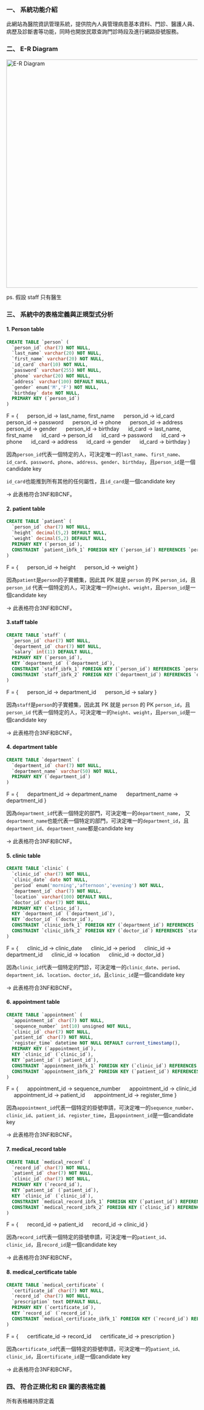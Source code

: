 ### 一、 系統功能介紹

此網站為醫院資訊管理系統，提供院內人員管理病患基本資料、門診、醫護人員、病歷及診斷書等功能，同時也開放民眾查詢門診時段及進行網路掛號服務。

### 二、 E-R Diagram

<img src="er-diagram.svg" width="800" height="600" alt="E-R Diagram">

ps. 假設 staff 只有醫生

### 三、 系統中的表格定義與正規型式分析

#### 1. Person table

```sql
CREATE TABLE `person` (
  `person_id` char(7) NOT NULL,
  `last_name` varchar(20) NOT NULL,
  `first_name` varchar(20) NOT NULL,
  `id_card` char(10) NOT NULL,
  `password` varchar(255) NOT NULL,
  `phone` varchar(20) NOT NULL,
  `address` varchar(100) DEFAULT NULL,
  `gender` enum('M','F') NOT NULL,
  `birthday` date NOT NULL,
  PRIMARY KEY (`person_id`)
) 
```
F = {
  &nbsp;&nbsp;&nbsp;&nbsp;  person_id $\rightarrow$ last_name, first_name
  &nbsp;&nbsp;&nbsp;&nbsp;  person_id $\rightarrow$ id_card 
  &nbsp;&nbsp;&nbsp;&nbsp;  person_id $\rightarrow$ password
  &nbsp;&nbsp;&nbsp;&nbsp;  person_id $\rightarrow$ phone
  &nbsp;&nbsp;&nbsp;&nbsp;  person_id $\rightarrow$ address
  &nbsp;&nbsp;&nbsp;&nbsp;  person_id $\rightarrow$ gender
  &nbsp;&nbsp;&nbsp;&nbsp;  person_id $\rightarrow$ birthday
  &nbsp;&nbsp;&nbsp;&nbsp;  id_card $\rightarrow$ last_name, first_name
  &nbsp;&nbsp;&nbsp;&nbsp;  id_card $\rightarrow$ person_id
  &nbsp;&nbsp;&nbsp;&nbsp;  id_card $\rightarrow$ password
  &nbsp;&nbsp;&nbsp;&nbsp;  id_card $\rightarrow$ phone
  &nbsp;&nbsp;&nbsp;&nbsp;  id_card $\rightarrow$ address
  &nbsp;&nbsp;&nbsp;&nbsp;  id_card $\rightarrow$ gender
  &nbsp;&nbsp;&nbsp;&nbsp;  id_card $\rightarrow$ birthday
}

因為`person_id`代表一個特定的人，可決定唯一的`last_name`、`first_name`、`id_card`、`password`、`phone`、`address`、`gender`、`birthday`，且`person_id`是一個candidate key

`id_card`也能推到所有其他的任何屬性，且`id_card`是一個candidate key

$→$ 此表格符合3NF和BCNF。

#### 2. patient table

```sql
CREATE TABLE `patient` (
  `person_id` char(7) NOT NULL,
  `height` decimal(5,2) DEFAULT NULL,
  `weight` decimal(5,2) DEFAULT NULL,
  PRIMARY KEY (`person_id`),
  CONSTRAINT `patient_ibfk_1` FOREIGN KEY (`person_id`) REFERENCES `person` (`person_id`)
)
```
F = {
  &nbsp;&nbsp;&nbsp;&nbsp;  person_id $\rightarrow$ height
  &nbsp;&nbsp;&nbsp;&nbsp;  person_id $\rightarrow$ weight
}

因為`patient`是`person`的子實體集，因此其 PK 就是 `person` 的 PK `person_id`，且`person_id` 代表一個特定的人，可決定唯一的`height`、`weight`，且`person_id`是一個candidate key

$→$ 此表格符合3NF和BCNF。

#### 3.staff table

```sql
CREATE TABLE `staff` (
  `person_id` char(7) NOT NULL,
  `department_id` char(7) NOT NULL,
  `salary` int(11) DEFAULT NULL,
  PRIMARY KEY (`person_id`),
  KEY `department_id` (`department_id`),
  CONSTRAINT `staff_ibfk_1` FOREIGN KEY (`person_id`) REFERENCES `person` (`person_id`),
  CONSTRAINT `staff_ibfk_2` FOREIGN KEY (`department_id`) REFERENCES `department` (`department_id`)
)
```
F = {
  &nbsp;&nbsp;&nbsp;&nbsp;  person_id $\rightarrow$ department_id
  &nbsp;&nbsp;&nbsp;&nbsp;  person_id $\rightarrow$ salary
}

因為`staff`是`person`的子實體集，因此其 PK 就是 `person` 的 PK `person_id`，且`person_id` 代表一個特定的人，可決定唯一的`height`、`weight`，且`person_id`是一個candidate key

$→$ 此表格符合3NF和BCNF。

#### 4. department table

```sql
CREATE TABLE `department` (
  `department_id` char(7) NOT NULL,
  `department_name` varchar(50) NOT NULL,
  PRIMARY KEY (`department_id`)
)
```
F = {
  &nbsp;&nbsp;&nbsp;&nbsp;  department_id $\rightarrow$ department_name
  &nbsp;&nbsp;&nbsp;&nbsp;  department_name $\rightarrow$ department_id
}

因為`department_id`代表一個特定的部門，可決定唯一的`department_name`，
又`department_name`也能代表一個特定的部門，可決定唯一的`department_id`，且`department_id`、`department_name`都是candidate key

$→$ 此表格符合3NF和BCNF。

#### 5. clinic table

```sql
CREATE TABLE `clinic` (
  `clinic_id` char(7) NOT NULL,
  `clinic_date` date NOT NULL,
  `period` enum('morning','afternoon','evening') NOT NULL,
  `department_id` char(7) NOT NULL,
  `location` varchar(100) DEFAULT NULL,
  `doctor_id` char(7) NOT NULL,
  PRIMARY KEY (`clinic_id`),
  KEY `department_id` (`department_id`),
  KEY `doctor_id` (`doctor_id`),
  CONSTRAINT `clinic_ibfk_1` FOREIGN KEY (`department_id`) REFERENCES `department` (`department_id`),
  CONSTRAINT `clinic_ibfk_2` FOREIGN KEY (`doctor_id`) REFERENCES `staff` (`person_id`)
)
```
F = {
  &nbsp;&nbsp;&nbsp;&nbsp;  clinic_id $\rightarrow$ clinic_date
  &nbsp;&nbsp;&nbsp;&nbsp;  clinic_id $\rightarrow$ period
  &nbsp;&nbsp;&nbsp;&nbsp;  clinic_id $\rightarrow$ department_id
  &nbsp;&nbsp;&nbsp;&nbsp;  clinic_id $\rightarrow$ location
  &nbsp;&nbsp;&nbsp;&nbsp;  clinic_id $\rightarrow$ doctor_id
}

因為`clinic_id`代表一個特定的門診，可決定唯一的`clinic_date`、`period`、`department_id`、`location`、`doctor_id`，且`clinic_id`是一個candidate key

$→$ 此表格符合3NF和BCNF。

#### 6. appointment table

```sql
CREATE TABLE `appointment` (
  `appointment_id` char(7) NOT NULL,
  `sequence_number` int(10) unsigned NOT NULL,
  `clinic_id` char(7) NOT NULL,
  `patient_id` char(7) NOT NULL,
  `register_time` datetime NOT NULL DEFAULT current_timestamp(),
  PRIMARY KEY (`appointment_id`),
  KEY `clinic_id` (`clinic_id`),
  KEY `patient_id` (`patient_id`),
  CONSTRAINT `appointment_ibfk_1` FOREIGN KEY (`clinic_id`) REFERENCES `clinic` (`clinic_id`),
  CONSTRAINT `appointment_ibfk_2` FOREIGN KEY (`patient_id`) REFERENCES `patient` (`person_id`)
)
```
F = {
  &nbsp;&nbsp;&nbsp;&nbsp;  appointment_id $\rightarrow$ sequence_number 
  &nbsp;&nbsp;&nbsp;&nbsp;  appointment_id $\rightarrow$ clinic_id 
  &nbsp;&nbsp;&nbsp;&nbsp;  appointment_id $\rightarrow$ patient_id 
  &nbsp;&nbsp;&nbsp;&nbsp;  appointment_id $\rightarrow$ register_time 
}

因為`appointment_id`代表一個特定的掛號申請，可決定唯一的`sequence_number`、`clinic_id`、`patient_id`、`register_time`，且`appointment_id`是一個candidate key

$→$ 此表格符合3NF和BCNF。

#### 7. medical_record table

```sql
CREATE TABLE `medical_record` (
  `record_id` char(7) NOT NULL,
  `patient_id` char(7) NOT NULL,
  `clinic_id` char(7) NOT NULL,
  PRIMARY KEY (`record_id`),
  KEY `patient_id` (`patient_id`),
  KEY `clinic_id` (`clinic_id`),
  CONSTRAINT `medical_record_ibfk_1` FOREIGN KEY (`patient_id`) REFERENCES `patient` (`person_id`),
  CONSTRAINT `medical_record_ibfk_2` FOREIGN KEY (`clinic_id`) REFERENCES `clinic` (`clinic_id`)
)
```
F = {
  &nbsp;&nbsp;&nbsp;&nbsp;  record_id $\rightarrow$ patient_id 
  &nbsp;&nbsp;&nbsp;&nbsp;  record_id $\rightarrow$ clinic_id 
}

因為`record_id`代表一個特定的掛號申請，可決定唯一的`patient_id`、`clinic_id`，且`record_id`是一個candidate key

$→$ 此表格符合3NF和BCNF。

#### 8. medical_certificate table

```sql
CREATE TABLE `medical_certificate` (
  `certificate_id` char(7) NOT NULL,
  `record_id` char(7) NOT NULL,
  `prescription` text DEFAULT NULL,
  PRIMARY KEY (`certificate_id`),
  KEY `record_id` (`record_id`),
  CONSTRAINT `medical_certificate_ibfk_1` FOREIGN KEY (`record_id`) REFERENCES `medical_record` (`record_id`)
)
```
F = {
  &nbsp;&nbsp;&nbsp;&nbsp;  certificate_id $\rightarrow$ record_id 
  &nbsp;&nbsp;&nbsp;&nbsp;  certificate_id $\rightarrow$ prescription 
}

因為`certificate_id`代表一個特定的掛號申請，可決定唯一的`patient_id`、`clinic_id`，且`certificate_id`是一個candidate key

$→$ 此表格符合3NF和BCNF。

### 四、 符合正規化和 ER 圖的表格定義

所有表格維持原定義